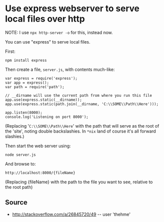 ﻿# Use express webserver to serve local files over http

NOTE: I use `npx http-server -o` for this, instead now.

You can use "express" to serve local files.

First:

	npm install express

Then create a file, `server.js`, with contents much-like:

	var express = require('express');
	var app = express();
	var path = require('path');

	// __dirname will use the current path from where you run this file
	app.use(express.static(__dirname));
	app.use(express.static(path.join(__dirname, 'C:\\SOME\\Path\\Here')));

	app.listen(8000);
	console.log('Listening on port 8000');

(Replacing '`C:\\SOME\\Path\\Here`' with the path that will serve as the root of the 'site', noting double backslashies. In `*nix` land of course it's all forward slashies.)

Then start the web server using:

    node server.js

And browse to:

    http://localhost:8000/{fileName}

(Replacing {fileName} with the path to the file you want to see, relative to the root path)

## Source

  * <http://stackoverflow.com/a/26845720/49> -- user 'thehme'